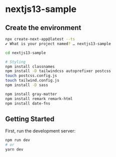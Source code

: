 # nextjs13-sample

## Create the environment

```bash
npx create-next-app@latest --ts
✔ What is your project named? … nextjs13-sample

cd nextjs13-sample

# Styling
npm install classnames
npm install -D tailwindcss autoprefixer postcss
touch postcss.config.js
touch tailwind.config.js
npm install -D sass

npm install gray-matter
npm install remark remark-html
npm install date-fns
```

## Getting Started

First, run the development server:

```bash
npm run dev
# or
yarn dev
```
